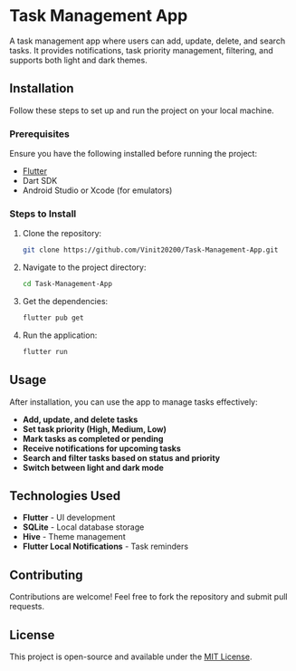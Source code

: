# Task Management App

A task management app where users can add, update, delete, and search tasks. It provides notifications, task priority management, filtering, and supports both light and dark themes.

## Installation

Follow these steps to set up and run the project on your local machine.

### Prerequisites

Ensure you have the following installed before running the project:
- [Flutter](https://flutter.dev/docs/get-started/install)
- Dart SDK
- Android Studio or Xcode (for emulators)

### Steps to Install

1. Clone the repository:
   ```bash
   git clone https://github.com/Vinit20200/Task-Management-App.git
   ```
2. Navigate to the project directory:
   ```bash
   cd Task-Management-App
   ```
3. Get the dependencies:
   ```bash
   flutter pub get
   ```
4. Run the application:
   ```bash
   flutter run
   ```

## Usage

After installation, you can use the app to manage tasks effectively:
- **Add, update, and delete tasks**
- **Set task priority (High, Medium, Low)**
- **Mark tasks as completed or pending**
- **Receive notifications for upcoming tasks**
- **Search and filter tasks based on status and priority**
- **Switch between light and dark mode**

## Technologies Used

- **Flutter** - UI development
- **SQLite** - Local database storage
- **Hive** - Theme management
- **Flutter Local Notifications** - Task reminders

## Contributing

Contributions are welcome! Feel free to fork the repository and submit pull requests.

## License

This project is open-source and available under the [MIT License](LICENSE).

